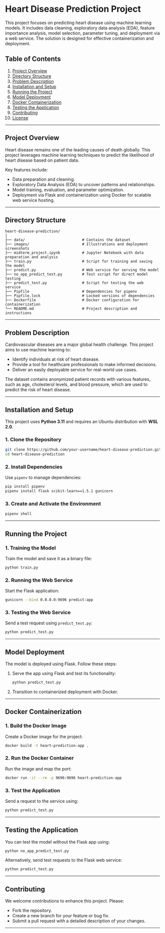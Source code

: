 # Heart Disease Prediction Project

This project focuses on predicting heart disease using machine learning models. It includes data cleaning, exploratory data analysis (EDA), feature importance analysis, model selection, parameter tuning, and deployment via a web service. The solution is designed for effective containerization and deployment.

## Table of Contents
1. [Project Overview](#project-overview)
2. [Directory Structure](#directory-structure)
3. [Problem Description](#problem-description)
4. [Installation and Setup](#installation-and-setup)
5. [Running the Project](#running-the-project)
6. [Model Deployment](#model-deployment)
7. [Docker Containerization](#docker-containerization)
8. [Testing the Application](#testing-the-application)
9. [Contributing](#contributing)
10. [License](#license)

---

## Project Overview

Heart disease remains one of the leading causes of death globally. This project leverages machine learning techniques to predict the likelihood of heart disease based on patient data. 

Key features include:
- Data preparation and cleaning.
- Exploratory Data Analysis (EDA) to uncover patterns and relationships.
- Model training, evaluation, and parameter optimization.
- Deployment via Flask and containerization using Docker for scalable web service hosting.

---

## Directory Structure

```
heart-disease-prediction/
│
├── data/                          # Contains the dataset
├── images/                        # Illustrations and deployment screenshots
├── midterm_project.ipynb          # Jupyter Notebook with data preparation and analysis
├── train.py                       # Script for training and saving the model
├── predict.py                     # Web service for serving the model
├── no_app_predict_test.py         # Test script for direct model testing
├── predict_test.py                # Script for testing the web service
├── Pipfile                        # Dependencies for pipenv
├── Pipfile.lock                   # Locked versions of dependencies
├── Dockerfile                     # Docker configuration for containerization
└── README.md                      # Project description and instructions
```

---

## Problem Description

Cardiovascular diseases are a major global health challenge. This project aims to use machine learning to:
- Identify individuals at risk of heart disease.
- Provide a tool for healthcare professionals to make informed decisions.
- Deliver an easily deployable service for real-world use cases.

The dataset contains anonymized patient records with various features, such as age, cholesterol levels, and blood pressure, which are used to predict the risk of heart disease.

---

## Installation and Setup

This project uses **Python 3.11** and requires an Ubuntu distribution with **WSL 2.0**. 

### 1. Clone the Repository
```bash
git clone https://github.com/your-username/heart-disease-prediction.git
cd heart-disease-prediction
```

### 2. Install Dependencies
Use `pipenv` to manage dependencies:
```bash
pip install pipenv
pipenv install flask scikit-learn==1.5.1 gunicorn
```

### 3. Create and Activate the Environment
```bash
pipenv shell
```

---

## Running the Project

### 1. Training the Model
Train the model and save it as a binary file:
```bash
python train.py
```

### 2. Running the Web Service
Start the Flask application:
```bash
gunicorn --bind 0.0.0.0:9696 predict:app
```

### 3. Testing the Web Service
Send a test request using `predict_test.py`:
```bash
python predict_test.py
```

---

## Model Deployment

The model is deployed using Flask. Follow these steps:
1. Serve the app using Flask and test its functionality:
   ```bash
   python predict_test.py
   ```
2. Transition to containerized deployment with Docker.

---

## Docker Containerization

### 1. Build the Docker Image
Create a Docker image for the project:
```bash
docker build -t heart-prediction-app .
```

### 2. Run the Docker Container
Run the image and map the port:
```bash
docker run -it --rm -p 9696:9696 heart-prediction-app
```

### 3. Test the Application
Send a request to the service using:
```bash
python predict_test.py
```

---

## Testing the Application

You can test the model without the Flask app using:
```bash
python no_app_predict_test.py
```

Alternatively, send test requests to the Flask web service:
```bash
python predict_test.py
```

---

## Contributing

We welcome contributions to enhance this project. Please:
- Fork the repository.
- Create a new branch for your feature or bug fix.
- Submit a pull request with a detailed description of your changes.


---
